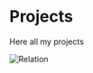 # Projects
Here all my projects

![Relation](https://user-images.githubusercontent.com/114343772/210276882-138f3dea-5749-4711-8995-c496d67e7085.png)
